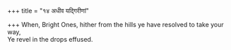 +++
title = "१४ अधीव यद्गिरीणां"

+++
When, Bright Ones, hither from the hills ye have resolved to take your way,  
     Ye revel in the drops effused.